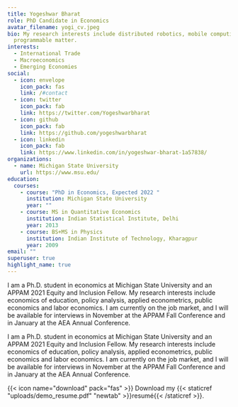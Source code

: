 ```yaml
---
title: Yogeshwar Bharat
role: PhD Candidate in Economics
avatar_filename: yogi_cv.jpeg
bio: My research interests include distributed robotics, mobile computing and
  programmable matter.
interests:
  - International Trade
  - Macroeconomics
  - Emerging Economies
social:
  - icon: envelope
    icon_pack: fas
    link: /#contact
  - icon: twitter
    icon_pack: fab
    link: https://twitter.com/Yogeshwarbharat
  - icon: github
    icon_pack: fab
    link: https://github.com/yogeshwarbharat
  - icon: linkedin
    icon_pack: fab
    link: https://www.linkedin.com/in/yogeshwar-bharat-1a57838/
organizations:
  - name: Michigan State University
    url: https://www.msu.edu/
education:
  courses:
    - course: "PhD in Economics, Expected 2022 "
      institution: Michigan State University
      year: ""
    - course: MS in Quantitative Economics
      institution: Indian Statistical Institute, Delhi
      year: 2013
    - course: BS+MS in Physics
      institution: Indian Institute of Technology, Kharagpur
      year: 2009
email: ""
superuser: true
highlight_name: true
---
```

I am a Ph.D. student in economics at Michigan State University and an APPAM 2021 Equity and Inclusion Fellow. My research interests include economics of education, policy analysis, applied econometrics, public economics and labor economics. I am currently on the job market, and I will be available for interviews in November at the APPAM Fall Conference and in January at the AEA Annual Conference.

I am a Ph.D. student in economics at Michigan State University and an APPAM 2021 Equity and Inclusion Fellow. My research interests include economics of education, policy analysis, applied econometrics, public economics and labor economics. I am currently on the job market, and I will be available for interviews in November at the APPAM Fall Conference and in January at the AEA Annual Conference.

{{< icon name="download" pack="fas" >}} Download my {{< staticref "uploads/demo_resume.pdf" "newtab" >}}resumé{{< /staticref >}}.